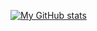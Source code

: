 


[![My GitHub stats](https://github-readme-stats.vercel.app/api?username=kitarikes&theme=jolly&show_icons=true&count_private=true)](https://github.com/kitarikes/github-readme-stats)


<!--
**kitarikes/kitarikes** is a ✨ _special_ ✨ repository because its `README.md` (this file) appears on your GitHub profile.

Here are some ideas to get you started:

- 🔭 I’m currently working on ...
- 🌱 I’m currently learning ..
- 👯 I’m looking to collaborate on ..
- 🤔 I’m looking for help with ..
- 💬 Ask me about ...
- 📫 How to reach me: ...
- 😄 Pronouns: ...
- ⚡ Fun fact: ...
 
gitkitarikes
git23-kita
でアカウント変更！

ホスト名
- kitarikes
- 23-kita


git@以下をホスト名にかえる。
git clone git@23-kita:xxxx.git

-->
